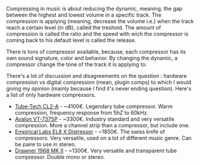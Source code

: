 Compressing in music is about reducing the dynamic, meaning, the gap between the highest and lowest volume in a specific track. The compression is applying (meaning, decrease the volume i.e.) when the track reach a certain level (in dB), called the treshold. The amount of compression is called the ratio and the speed with wich the compressor is coming back to his default level is called the release. 

There is tons of compressor available, because, each compressor has its own sound signature, color and behavior. By changing the dynamic, a compressor change the tone of the track it is applying to. 

There's a lot of discussion and disagreements on the question : hardware compression vs digital compression (mean, plugin comps) to which I would giving my opinion (mainly because I find it's never ending question). Here's a list of only hardware compressors. 

- [Tube-Tech CL2-A](https://www.thomann.de/fr/tubetech_cl2a.htm) - ~4100€. Legendary tube compressor. Warm compression, frequency response from 5hZ to 60kHz. 
- [Avalon VT-737SP](https://www.thomann.de/fr/avalon_vt737sp_roehren_direct_signal_pfad.htm) - ~3300€. Industry standard and very versatile compression. More a channel strip than a compressor, but include one. 
-  [Empirical Labs EL8 X Distressor](https://www.thomann.de/fr/empirical_labs_el8_x_distressor.htm) - ~1850€. The swiss knife of compressors. Very versatile, used on a lot of different music genre. Can be paire to use in stereo. 
- [Drawner 1968 MK II](https://www.thomann.de/fr/drawmer_1968.htm) - ~1300€. Very versatile and transparent tube compressor. Double mono or stereo. 